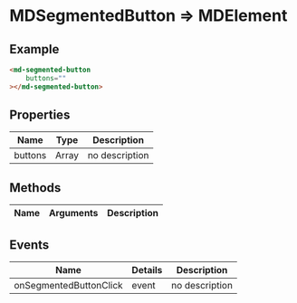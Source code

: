 # MDSegmentedButton => MDElement

## Example
```html
<md-segmented-button
    buttons=""
></md-segmented-button>
```

## Properties
Name | Type | Description
--- | --- | ---
buttons | Array | no description

## Methods
Name | Arguments | Description
--- | --- | ---

## Events
Name | Details | Description
--- | --- | ---
onSegmentedButtonClick | event | no description


